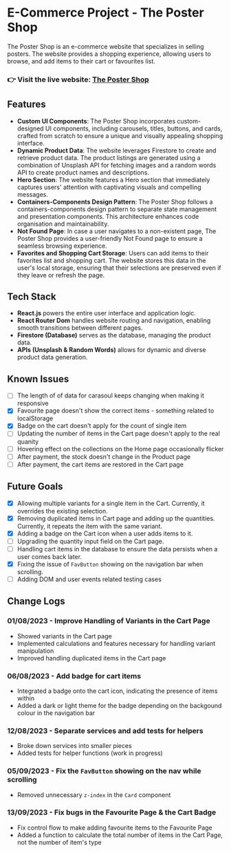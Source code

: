 # E-Commerce Project - The Poster Shop

The Poster Shop is an e-commerce website that specializes in selling posters. The website provides a shopping experience, allowing users to browse, and add items to their cart or favourites list.

### 👉 Visit the live website: [The Poster Shop](https://thepostershop.netlify.app/)

## Features

- **Custom UI Components**: The Poster Shop incorporates custom-designed UI components, including carousels, titles, buttons, and cards, crafted from scratch to ensure a unique and visually appealing shopping interface.
- **Dynamic Product Data**: The website leverages Firestore to create and retrieve product data. The product listings are generated using a combination of Unsplash API for fetching images and a random words API to create product names and descriptions.
- **Hero Section**: The website features a Hero section that immediately captures users' attention with captivating visuals and compelling messages.
- **Containers-Components Design Pattern**: The Poster Shop follows a containers-components design pattern to separate state management and presentation components. This architecture enhances code organisation and maintainability.
- **Not Found Page**: In case a user navigates to a non-existent page, The Poster Shop provides a user-friendly Not Found page to ensure a seamless browsing experience.
- **Favorites and Shopping Cart Storage**: Users can add items to their favorites list and shopping cart. The website stores this data in the user's local storage, ensuring that their selections are preserved even if they leave or refresh the page.

## Tech Stack

- **React.js** powers the entire user interface and application logic.
- **React Router Dom** handles website routing and navigation, enabling smooth transitions between different pages.
- **Firestore (Database)** serves as the database, managing the product data.
- **APIs (Unsplash & Random Words)** allows for dynamic and diverse product data generation.

## Known Issues

- [ ] The length of of data for carasoul keeps changing when making it responsive
- [x] Favourite page doesn't show the correct items - something related to localStorage
- [x] Badge on the cart doesn't apply for the count of single item
- [ ] Updating the number of items in the Cart page doesn't apply to the real quanity
- [ ] Hovering effect on the collections on the Home page occasionally flicker
- [ ] After payment, the stock doesn't change in the Product page
- [ ] After payment, the cart items are restored in the Cart page

## Future Goals

- [x] Allowing multiple variants for a single item in the Cart. Currently, it overrides the existing selection.
- [x] Removing duplicated items in Cart page and adding up the quantities. Currently, it repeats the item with the same variant.
- [x] Adding a badge on the Cart icon when a user adds items to it.
- [ ] Upgrading the quantity input field on the Cart page.
- [ ] Handling cart items in the database to ensure the data persists when a user comes back later.
- [x] Fixing the issue of `FavButton` showing on the navigation bar when scrolling.
- [ ] Adding DOM and user events related testing cases

## Change Logs

### 01/08/2023 - Improve Handling of Variants in the Cart Page

- Showed variants in the Cart page
- Implemented calculations and features necessary for handling variant manipulation
- Improved handling duplicated items in the Cart page

### 06/08/2023 - Add badge for cart items

- Integrated a badge onto the cart icon, indicating the presence of items within
- Added a dark or light theme for the badge depending on the backgound colour in the navigation bar

### 12/08/2023 - Separate services and add tests for helpers

- Broke down services into smaller pieces
- Added tests for helper functions (work in progress)

### 05/09/2023 - Fix the `FavButton` showing on the nav while scrolling

- Removed unnecessary `z-index` in the `Card` component

### 13/09/2023 - Fix bugs in the Favourite Page & the Cart Badge

- Fix control flow to make adding favourite items to the Favourite Page
- Added a function to calculate the total number of items in the Cart Page, not the number of item's type
